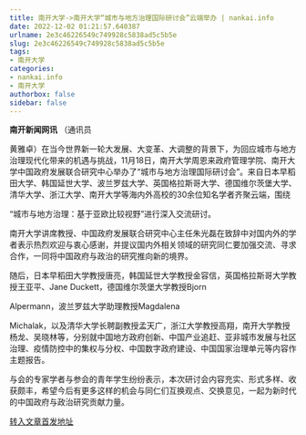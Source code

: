 ```yaml
---
title: 南开大学->南开大学“城市与地方治理国际研讨会”云端举办 | nankai.info
date: 2022-12-02 01:21:57.640387
urlname: 2e3c46226549c749928c5838ad5c5b5e
slug: 2e3c46226549c749928c5838ad5c5b5e
tags: 
- 南开大学
categories:
- nankai.info
- 南开大学
authorbox: false
sidebar: false
---
```

**南开新闻网讯** （通讯员

黄雅卓）在当今世界新一轮大发展、大变革、大调整的背景下，为回应城市与地方治理现代化带来的机遇与挑战，11月18日，南开大学周恩来政府管理学院、南开大学中国政府发展联合研究中心举办了“城市与地方治理国际研讨会”。来自日本早稻田大学、韩国延世大学、波兰罗兹大学、英国格拉斯哥大学、德国维尔茨堡大学、清华大学、浙江大学、南开大学等海内外高校的30余位知名学者齐聚云端，围绕
<!--more-->
“城市与地方治理：基于亚欧比较视野”进行深入交流研讨。

南开大学讲席教授、中国政府发展联合研究中心主任朱光磊在致辞中对国内外的学者表示热烈欢迎与衷心感谢，并提议国内外相关领域的研究同仁要加强交流、寻求合作，一同将中国政府与政治的研究推向新的境界。

随后，日本早稻田大学教授唐亮，韩国延世大学教授金容信，英国格拉斯哥大学教授王亚平、Jane Duckett，德国维尔茨堡大学教授Bjorn

Alpermann，波兰罗兹大学助理教授Magdalena

Michalak，以及清华大学长聘副教授孟天广，浙江大学教授高翔，南开大学教授杨龙、吴晓林等，分别就中国地方政府创新、中国产业追赶、亚非城市发展与社区治理、疫情防控中的集权与分权、中国数字政府建设、中国国家治理单元等内容作主题报告。

与会的专家学者与参会的青年学生纷纷表示，本次研讨会内容充实、形式多样、收获颇丰，希望今后有更多这样的机会与同仁们互换观点、交换意见，一起为新时代的中国政府与政治研究贡献力量。



[转入文章首发地址](http://news.nankai.edu.cn/ywsd/system/2022/11/25/030053799.shtml)